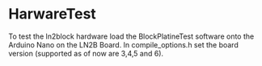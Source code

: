 # HarwareTest

To test the ln2block hardware load the BlockPlatineTest software onto the Arduino Nano on the LN2B Board. In compile_options.h set the board version (supported as of now are 3,4,5 and 6). 

